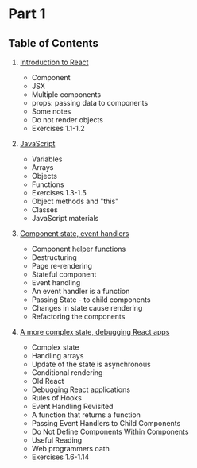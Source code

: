 # Part 1

## Table of Contents

1. [Introduction to React](./Introduction-to-React.md)
   - Component
   - JSX
   - Multiple components
   - props: passing data to components
   - Some notes
   - Do not render objects
   - Exercises 1.1-1.2

2. [JavaScript](./JavaScript.md)
   - Variables
   - Arrays
   - Objects
   - Functions
   - Exercises 1.3-1.5
   - Object methods and "this"
   - Classes
   - JavaScript materials

3. [Component state, event handlers](./Component-state-event-handlers.md)
   - Component helper functions
   - Destructuring
   - Page re-rendering
   - Stateful component
   - Event handling
   - An event handler is a function
   - Passing State - to child components
   - Changes in state cause rendering
   - Refactoring the components

4. [A more complex state, debugging React apps](./A-more-complex-state-debugging-React-apps.md)
   - Complex state
   - Handling arrays
   - Update of the state is asynchronous
   - Conditional rendering
   - Old React
   - Debugging React applications
   - Rules of Hooks
   - Event Handling Revisited
   - A function that returns a function
   - Passing Event Handlers to Child Components
   - Do Not Define Components Within Components
   - Useful Reading
   - Web programmers oath
   - Exercises 1.6-1.14
